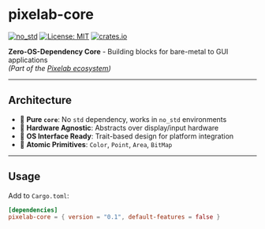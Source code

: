 # pixelab-core

[![no_std](https://img.shields.io/badge/no__std-compatible-blue)](https://docs.rust-embedded.org/book/intro/no-std.html)
[![License: MIT](https://img.shields.io/badge/License-MIT-blue.svg)](https://opensource.org/licenses/MIT)
[![crates.io](https://img.shields.io/crates/v/pixelab-core)](https://crates.io/crates/pixelab-core)

**Zero-OS-Dependency Core** - Building blocks for bare-metal to GUI applications  
*(Part of the [Pixelab ecosystem](https://github.com/ER-hamed/pixelab-rs))*

---

## Architecture
- 🧠 **Pure `core`**: No `std` dependency, works in `no_std` environments
- 🧲 **Hardware Agnostic**: Abstracts over display/input hardware
- 🔌 **OS Interface Ready**: Trait-based design for platform integration
- 🧩 **Atomic Primitives**: `Color`, `Point`, `Area`, `BitMap`

---

## Usage
Add to `Cargo.toml`:
```toml
[dependencies]
pixelab-core = { version = "0.1", default-features = false }
